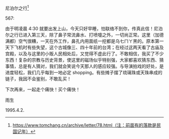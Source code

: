 尼泊尔之行[^1]

567∶

由于明凌晨 4:30 就要出发上山，今天只好早睡，怕联络不到你，传真此信！尼泊尔之行已进入第三天，除了鼻子常流鼻水、打喷嚏之外，一切尚正常。这里（加德满都）空气很糟，一天在外工作，鼻孔内用面纸一挖都是乌七ㄇㄚ黑的。原本第一天下飞机时有些失望，这个古城像三、四十年前的台湾；在经过这两天看了古庙及宫殿，以及与这里的小贩人民相处后，又觉得不虚此行了。不敢相信，我买了不少东西！复杂的宗教与历史背景，使这里的磁场似乎特别强，大家都喜欢猜东西、猜事情，总是有人猜对，我们就会笑说今天那人的感应较强。与导演拍戏的好处，是进度轻松，我们几乎每到一地必定 shopping。有些摊子摆了琉璃珠或天珠串成的链子，我因不会鉴别，不敢乱买！

下次再来，一起走个痛快！买个痛快！

雨生

1995.4.2.

[^1]: https://www.tomchang.cn/archive/letter/78.html（注：前面有的落款是民国记年）
